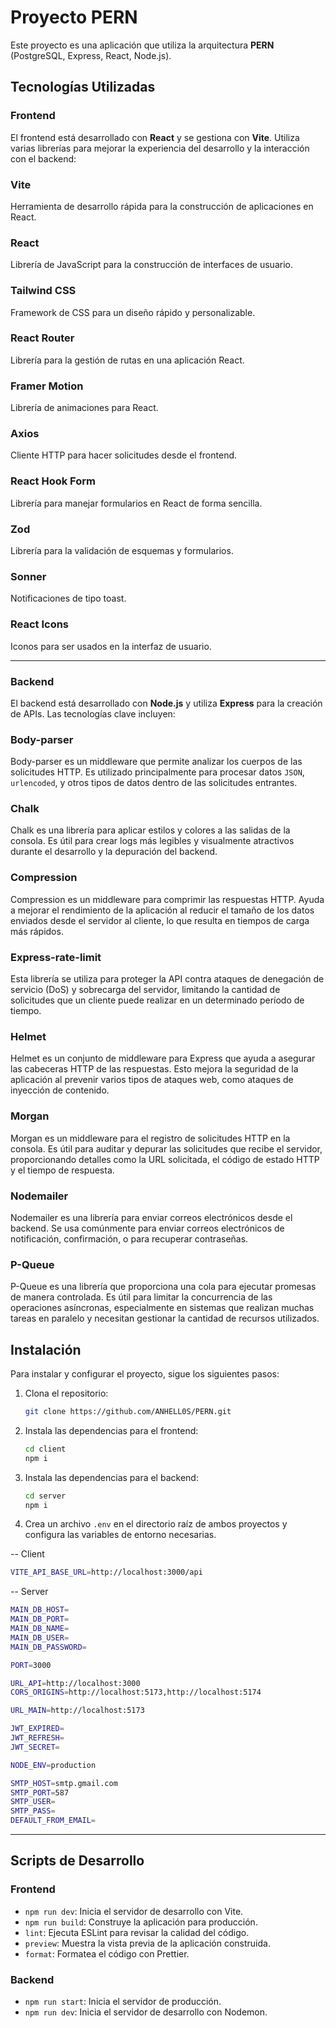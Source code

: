 # Proyecto PERN

Este proyecto es una aplicación que utiliza la arquitectura **PERN** (PostgreSQL, Express, React, Node.js).

## Tecnologías Utilizadas

### Frontend

El frontend está desarrollado con **React** y se gestiona con **Vite**. Utiliza varias librerías para mejorar la experiencia del desarrollo y la interacción con el backend:

### **Vite**

Herramienta de desarrollo rápida para la construcción de aplicaciones en React.

### **React**

Librería de JavaScript para la construcción de interfaces de usuario.

### **Tailwind CSS**

Framework de CSS para un diseño rápido y personalizable.

### **React Router**

Librería para la gestión de rutas en una aplicación React.

### **Framer Motion**

Librería de animaciones para React.

### **Axios**

Cliente HTTP para hacer solicitudes desde el frontend.

### **React Hook Form**

Librería para manejar formularios en React de forma sencilla.

### **Zod**

Librería para la validación de esquemas y formularios.

### **Sonner**

Notificaciones de tipo toast.

### **React Icons**

Iconos para ser usados en la interfaz de usuario.

---

### Backend

El backend está desarrollado con **Node.js** y utiliza **Express** para la creación de APIs. Las tecnologías clave incluyen:

### **Body-parser**

Body-parser es un middleware que permite analizar los cuerpos de las solicitudes HTTP. Es utilizado principalmente para procesar datos `JSON`, `urlencoded`, y otros tipos de datos dentro de las solicitudes entrantes.

### **Chalk**

Chalk es una librería para aplicar estilos y colores a las salidas de la consola. Es útil para crear logs más legibles y visualmente atractivos durante el desarrollo y la depuración del backend.

### **Compression**

Compression es un middleware para comprimir las respuestas HTTP. Ayuda a mejorar el rendimiento de la aplicación al reducir el tamaño de los datos enviados desde el servidor al cliente, lo que resulta en tiempos de carga más rápidos.

### **Express-rate-limit**

Esta librería se utiliza para proteger la API contra ataques de denegación de servicio (DoS) y sobrecarga del servidor, limitando la cantidad de solicitudes que un cliente puede realizar en un determinado período de tiempo.

### **Helmet**

Helmet es un conjunto de middleware para Express que ayuda a asegurar las cabeceras HTTP de las respuestas. Esto mejora la seguridad de la aplicación al prevenir varios tipos de ataques web, como ataques de inyección de contenido.

### **Morgan**

Morgan es un middleware para el registro de solicitudes HTTP en la consola. Es útil para auditar y depurar las solicitudes que recibe el servidor, proporcionando detalles como la URL solicitada, el código de estado HTTP y el tiempo de respuesta.

### **Nodemailer**

Nodemailer es una librería para enviar correos electrónicos desde el backend. Se usa comúnmente para enviar correos electrónicos de notificación, confirmación, o para recuperar contraseñas.

### **P-Queue**

P-Queue es una librería que proporciona una cola para ejecutar promesas de manera controlada. Es útil para limitar la concurrencia de las operaciones asíncronas, especialmente en sistemas que realizan muchas tareas en paralelo y necesitan gestionar la cantidad de recursos utilizados.

## Instalación

Para instalar y configurar el proyecto, sigue los siguientes pasos:

1. Clona el repositorio:

   ```bash
   git clone https://github.com/ANHELL0S/PERN.git
   ```

2. Instala las dependencias para el frontend:

   ```bash
   cd client
   npm i
   ```

3. Instala las dependencias para el backend:

   ```bash
   cd server
   npm i
   ```

4. Crea un archivo `.env` en el directorio raíz de ambos proyectos y configura las variables de entorno necesarias.

-- Client

```bash
VITE_API_BASE_URL=http://localhost:3000/api
```

-- Server

```bash
MAIN_DB_HOST=
MAIN_DB_PORT=
MAIN_DB_NAME=
MAIN_DB_USER=
MAIN_DB_PASSWORD=

PORT=3000

URL_API=http://localhost:3000
CORS_ORIGINS=http://localhost:5173,http://localhost:5174

URL_MAIN=http://localhost:5173

JWT_EXPIRED=
JWT_REFRESH=
JWT_SECRET=

NODE_ENV=production

SMTP_HOST=smtp.gmail.com
SMTP_PORT=587
SMTP_USER=
SMTP_PASS=
DEFAULT_FROM_EMAIL=

```

---

## Scripts de Desarrollo

### Frontend

- `npm run dev`: Inicia el servidor de desarrollo con Vite.
- `npm run build`: Construye la aplicación para producción.
- `lint`: Ejecuta ESLint para revisar la calidad del código.
- `preview`: Muestra la vista previa de la aplicación construida.
- `format`: Formatea el código con Prettier.

### Backend

- `npm run start`: Inicia el servidor de producción.
- `npm run dev`: Inicia el servidor de desarrollo con Nodemon.
